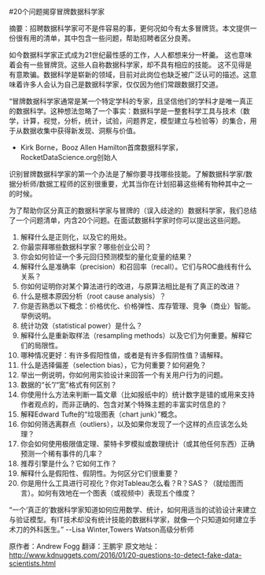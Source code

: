 #20个问题揭穿冒牌数据科学家

摘要：招聘数据科学家可不是件容易的事，更何况如今有太多冒牌货。本文提供一份很有用的清单，其中包含一些问题，帮助招聘者区分良莠。


如今数据科学家正式成为21世纪最性感的工作，人人都想来分一杯羹。
这也意味着会有一些冒牌货。这些人自称数据科学家，却不具有相应的技能。
这不见得是有意欺骗。数据科学是崭新的领域，目前对此岗位也缺乏被广泛认可的描述。这意味着许多人会认为自己是数据科学家，仅仅因为他们常跟数据打交道。

“冒牌数据科学家通常是某一个特定学科的专家，且坚信他们的学科才是唯一真正的数据科学。这种想法忽略了一个事实：数据科学是一整套科学工具与技术（数学，计算，视觉，分析，统计，试验，问题界定，模型建立与检验等）的集合，用于从数据收集中获得新发现、洞察与价值。
- Kirk Borne，Booz Allen Hamilton首席数据科学家，RocketDataScience.org创始人

识别冒牌数据科学家的第一个办法是了解你要寻找哪些技能。了解数据科学家/数据分析师/数据工程师的区别很重要，尤其当你在计划招募这些稀有物种其中之一的时候。

为了帮助你区分真正的数据科学家与冒牌的（误入歧途的）数据科学家，我们总结了一个问题清单，内含20个问题。在面试数据科学家时你可以提出这些问题。

1.	解释什么是正则化，以及它的用处。
2.	你最崇拜哪些数据科学家？哪些创业公司？
3.	你会如何验证一个多元回归预测模型的量化变量的结果？
4.	解释什么是准确率（precision）和召回率（recall）。它们与ROC曲线有什么关系？
5.	你如何证明你对某个算法进行的改进，与原算法相比是有了真正的改进？
6.	什么是根本原因分析（root cause analysis）？
7.	你是否熟悉以下概念：价格优化、价格弹性、库存管理、竞争（商业）智能。举例说明。
8.	统计功效（statistical power）是什么？
9.	解释什么是重新取样法（resampling methods）以及它们为何重要。解释它们的局限性。
10.	哪种情况更好：有许多假阳性值，或者是有许多假阴性值？请解释。
11.	什么是选择偏差（selection bias），它为何重要？如何避免？
12.	举出一例说明，你如何用实验设计来回答一个有关用户行为的问题。
13.	数据的“长”/“宽”格式有何区别？
14.	你使用什么方法来判断一篇文章（比如报纸中的）统计数字是错的或用来支持作者观点的，而非正确的、包含对某个特殊主题的丰富实时信息的？
15.	解释Edward Tufte的“垃圾图表（chart junk）”概念。
16.	你如何筛选离群点（outliers），以及如果你发现了一个这样的点应该怎么处理？ 
17.	你会如何使用极限值定理、蒙特卡罗模拟或数理统计（或其他任何东西）正确预测一个稀有事件的几率？
18.	推荐引擎是什么？它如何工作？
19.	解释什么是假阳性、假阴性。为何区分它们很重要？
20.	你是用什么工具进行可视化？你对Tableau怎么看？R？SAS？（就绘图而言）。如何有效地在一个图表（或视频中）表现五个维度？


“一个‘真正的’数据科学家知道如何应用数学、统计，如何用适当的试验设计来建立与验证模型。有IT技术却没有统计技能的数据科学家，就像一个只知道如何建立手术刀的外科医生。” 
--Lisa Winter,Towers Watson高级分析师

原作者：Andrew Fogg
翻译：王鹏宇
原文地址：
http://www.kdnuggets.com/2016/01/20-questions-to-detect-fake-data-scientists.html
